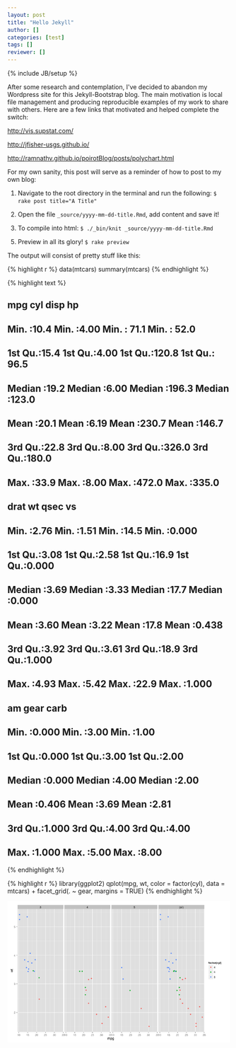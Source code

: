 ```yaml
---
layout: post
title: "Hello Jekyll"
author: []
categories: [test]
tags: []
reviewer: []
---
```

{% include JB/setup %}

After some research and contemplation, I've decided to abandon my Wordpress site for this
Jekyll-Bootstrap blog. The main motivation is local file management and producing reproducible
examples of my work to share with others. Here are a few links that motivated and helped complete
the switch:

http://vis.supstat.com/

http://jfisher-usgs.github.io/

http://ramnathv.github.io/poirotBlog/posts/polychart.html

For my own sanity, this post will serve as a reminder of how to post to my own blog:

1. Navigate to the root directory in the terminal and run the following: `$ rake post title="A
Title"`

2. Open the file `_source/yyyy-mm-dd-title.Rmd`, add content and save it!

3. To compile into html: `$ ./_bin/knit _source/yyyy-mm-dd-title.Rmd`

<!-- 4. Copy figures to public Dropbox folder: `$ cp -r
~/Desktop/github/local/blog/_site/figures/yyyy-mm-dd-title ~/Dropbox/Public/blog` -->

5. Preview in all its glory! `$ rake preview`

The output will consist of pretty stuff like this:


{% highlight r %}
data(mtcars)
summary(mtcars)
{% endhighlight %}



{% highlight text %}
##       mpg            cyl            disp             hp       
##  Min.   :10.4   Min.   :4.00   Min.   : 71.1   Min.   : 52.0  
##  1st Qu.:15.4   1st Qu.:4.00   1st Qu.:120.8   1st Qu.: 96.5  
##  Median :19.2   Median :6.00   Median :196.3   Median :123.0  
##  Mean   :20.1   Mean   :6.19   Mean   :230.7   Mean   :146.7  
##  3rd Qu.:22.8   3rd Qu.:8.00   3rd Qu.:326.0   3rd Qu.:180.0  
##  Max.   :33.9   Max.   :8.00   Max.   :472.0   Max.   :335.0  
##       drat            wt            qsec            vs       
##  Min.   :2.76   Min.   :1.51   Min.   :14.5   Min.   :0.000  
##  1st Qu.:3.08   1st Qu.:2.58   1st Qu.:16.9   1st Qu.:0.000  
##  Median :3.69   Median :3.33   Median :17.7   Median :0.000  
##  Mean   :3.60   Mean   :3.22   Mean   :17.8   Mean   :0.438  
##  3rd Qu.:3.92   3rd Qu.:3.61   3rd Qu.:18.9   3rd Qu.:1.000  
##  Max.   :4.93   Max.   :5.42   Max.   :22.9   Max.   :1.000  
##        am             gear           carb     
##  Min.   :0.000   Min.   :3.00   Min.   :1.00  
##  1st Qu.:0.000   1st Qu.:3.00   1st Qu.:2.00  
##  Median :0.000   Median :4.00   Median :2.00  
##  Mean   :0.406   Mean   :3.69   Mean   :2.81  
##  3rd Qu.:1.000   3rd Qu.:4.00   3rd Qu.:4.00  
##  Max.   :1.000   Max.   :5.00   Max.   :8.00
{% endhighlight %}



{% highlight r %}
library(ggplot2)
qplot(mpg, wt, color = factor(cyl), data = mtcars) + facet_grid(. ~ gear, margins = TRUE)
{% endhighlight %}

![center](/figs/2013-05-15-hello-jekyll/test2.png) 

